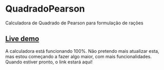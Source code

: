 # QuadradoPearson
Calculadora de Quadrado de Pearson para formulação de rações

## <a href="http://quadradopearson.netlify.app">Live demo</a>

A calculadora está funcionando 100%. Não pretendo mais atualizar esta, mas estou começando a fazer algo maior, com mais funcionalidades. Quando estiver pronto, o link estará aqui!
